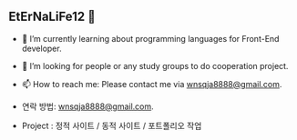 ## EtErNaLiFe12 👋

<!--
**EtErNaLiFe12/EtErNaLiFe12** is a ✨ _special_ ✨ repository because its `README.md` (this file) appears on your GitHub profile.
-->
- 🌱 I’m currently learning about programming languages for Front-End developer.
- 🤔 I’m looking for people or any study groups to do cooperation project.
- 📫 How to reach me: Please contact me via wnsqja8888@gmail.com.

- 연락 방법: wnsqja8888@gmail.com.
- Project : 정적 사이트 / 동적 사이트 / 포트폴리오 작업




<!-- Here are some ideas to get you started:
- 🔭 I’m currently working on ...
- 🌱 I’m currently learning HTML/CSS/JAVASCRIPT and etc
- 🤔 I’m looking for help with https://fastcampus.co.kr/
- 💬 Ask me about ...
- 📫 How to reach me: ...
- 😄 Pronouns: ...
- ⚡ Fun fact: ...
-->

